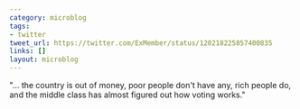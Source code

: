 ```yaml
---
category: microblog
tags:
- twitter
tweet_url: https://twitter.com/ExMember/status/120218225857400835
links: []
layout: microblog
---
```

"... the country is out of money, poor people don't have any, rich people do, and the middle class has almost figured out how voting works."
